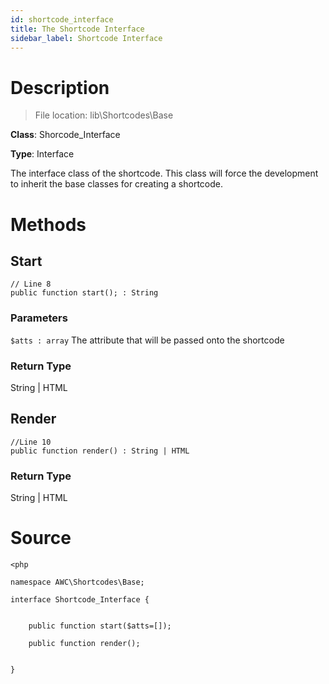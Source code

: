```yaml
---
id: shortcode_interface
title: The Shortcode Interface
sidebar_label: Shortcode Interface
---
```

# Description

> File location: lib\Shortcodes\Base

**Class**: Shorcode_Interface

**Type**: Interface

The interface class of the shortcode. This class will force the development to inherit the base classes for creating a shortcode.


# Methods

## Start

```
// Line 8
public function start(); : String
```

### Parameters

`$atts : array` The attribute that will be passed onto the shortcode

### Return Type
String | HTML

## Render

```
//Line 10
public function render() : String | HTML
```

### Return Type
String | HTML

# Source

```
<php

namespace AWC\Shortcodes\Base;

interface Shortcode_Interface {


    public function start($atts=[]);

    public function render();


}
```

